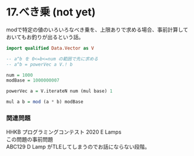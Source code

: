 # 17.べき乗 \(not yet\)

modで特定の値のいろいろなべき乗を、上限ありで求める場合、事前計算しておいてもお釣りが出るという話。

```haskell
import qualified Data.Vector as V

-- a^b を 0<=b<=num の範囲で先に求める
-- a^b = powerVec a V.! b

num = 1000
modBase = 1000000007

powerVec a = V.iterateN num (mul base) 1

mul a b = mod (a * b) modBase
```

### 関連問題

HHKB プログラミングコンテスト 2020 E Lamps  
この問題の事前問題  
ABC129 D Lamp がTLEしてしまうのでお話にならない段階。

